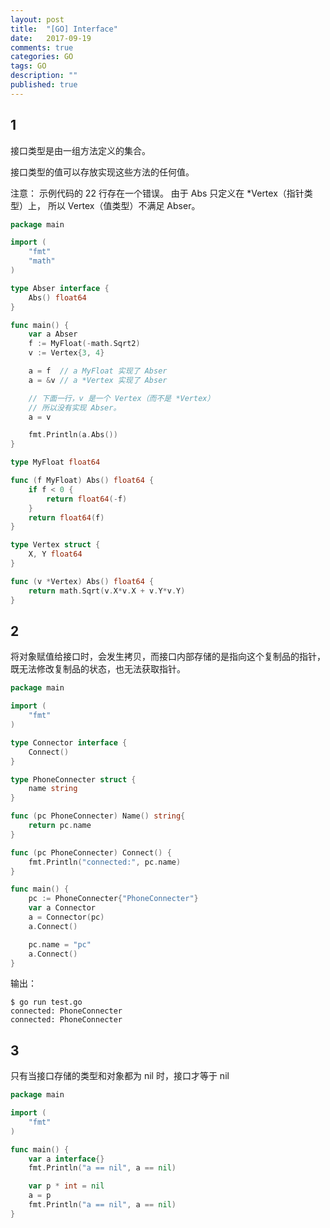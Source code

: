 ```yaml
---
layout: post
title:  "[GO] Interface"
date:   2017-09-19
comments: true
categories: GO
tags: GO 
description: ""
published: true
---
```


## 1

接口类型是由一组方法定义的集合。

接口类型的值可以存放实现这些方法的任何值。

注意： 示例代码的 22 行存在一个错误。 由于 Abs 只定义在 *Vertex（指针类型）上， 所以 Vertex（值类型）不满足 Abser。 

```go
package main

import (
	"fmt"
	"math"
)

type Abser interface {
	Abs() float64
}

func main() {
	var a Abser
	f := MyFloat(-math.Sqrt2)
	v := Vertex{3, 4}

	a = f  // a MyFloat 实现了 Abser
	a = &v // a *Vertex 实现了 Abser

	// 下面一行，v 是一个 Vertex（而不是 *Vertex）
	// 所以没有实现 Abser。
	a = v

	fmt.Println(a.Abs())
}

type MyFloat float64

func (f MyFloat) Abs() float64 {
	if f < 0 {
		return float64(-f)
	}
	return float64(f)
}

type Vertex struct {
	X, Y float64
}

func (v *Vertex) Abs() float64 {
	return math.Sqrt(v.X*v.X + v.Y*v.Y)
}
```

## 2

将对象赋值给接口时，会发生拷贝，而接口内部存储的是指向这个复制品的指针，既无法修改复制品的状态，也无法获取指针。

```go
package main

import (
	"fmt"
)

type Connector interface {
	Connect()
}

type PhoneConnecter struct {
	name string
}

func (pc PhoneConnecter) Name() string{
	return pc.name
}

func (pc PhoneConnecter) Connect() {
	fmt.Println("connected:", pc.name)
}

func main() {
	pc := PhoneConnecter{"PhoneConnecter"}
	var a Connector
	a = Connector(pc)
	a.Connect()

	pc.name = "pc"
	a.Connect()
}
```

输出：

```
$ go run test.go
connected: PhoneConnecter
connected: PhoneConnecter
```

## 3

只有当接口存储的类型和对象都为 nil 时，接口才等于 nil

```go
package main

import (
	"fmt"
)

func main() {
	var a interface{}
	fmt.Println("a == nil", a == nil)

	var p * int = nil
	a = p 
	fmt.Println("a == nil", a == nil)
}
```